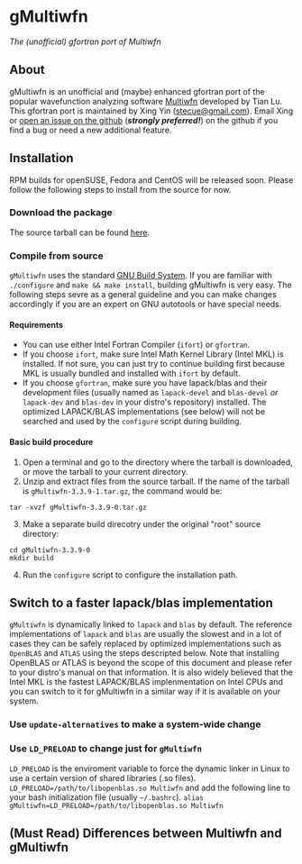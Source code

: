 # gMultiwfn
*The (unofficial) gfortran port of Multiwfn*

## About
gMultiwfn is an unofficial and (maybe) enhanced gfortran port of the popular wavefunction analyzing software [Multiwfn](http://sobereva.com/multiwfn) developed by Tian Lu. This gfortran port is maintained by Xing Yin (stecue@gmail.com). Email Xing or [open an issue on the github](https://github.com/stecue/gMultiwfn/issues) (__*strongly preferred!*__) on the github if you find a bug or need a new additional feature.

## Installation
RPM builds for openSUSE, Fedora and CentOS will be released soon. Please follow the following steps to install from the source for now.

### Download the package
The source tarball can be found [here](https://github.com/stecue/gMultiwfn/releases). 

### Compile from source
`gMultiwfn` uses the standard [GNU Build System](https://en.wikipedia.org/wiki/GNU_Build_System). If you are familiar with `./configure` and `make && make install`, building gMultiwfn is very easy. The following steps sevre as a general guideline and you can make changes accordingly if you are an expert on GNU autotools or have special needs.

#### Requirements
* You can use either Intel Fortran Compiler (`ifort`) or `gfortran`.
* If you choose `ifort`, make sure Intel Math Kernel Library (Intel MKL) is installed. If not sure, you can just try to continue building first because MKL is usually bundled and installed with `ifort` by default.
* If you choose `gfortran`, make sure you have lapack/blas and their development files (usually named as `lapack-devel` and `blas-devel` *or* `lapack-dev` and `blas-dev` in your distro's repository) installed. The optimized LAPACK/BLAS implementations (see below) will not be searched and used by the `configure` script during building.

#### Basic build procedure
1. Open a terminal and go to the directory where the tarball is downloaded, or move the tarball to your current directory.
2. Unzip and extract files from the source tarball. If the name of the tarball is `gMultiwfn-3.3.9-1.tar.gz`, the command would be:
```
tar -xvzf gMultiwfn-3.3.9-0.tar.gz
```
3. Make a separate build direcotry under the original "root" source directory:
```
cd gMultiwfn-3.3.9-0
mkdir build
```
4. Run the `configure` script to configure the installation path. 

## Switch to a faster lapack/blas implementation
`gMultiwfn` is dynamically linked to `lapack` and `blas` by default. The reference implementations of `lapack` and `blas` are usually the slowest and in a lot of cases they can be safely replaced by optimized implementations such as `OpenBLAS` and `ATLAS` using the steps descripted below. Note that installing OpenBLAS or ATLAS is beyond the scope of this document and please refer to your distro's manual on that information. It is also widely believed that the Intel MKL is the fastest LAPACK/BLAS implenmentation on Intel CPUs and you can switch to it for gMultiwfn in a similar way if it is available on your system.

### Use `update-alternatives` to make a system-wide change
### Use `LD_PRELOAD` to change just for `gMultiwfn`
`LD_PRELOAD` is the enviroment variable to force the dynamic linker in Linux to use a certain version of shared libraries (.so files).
`LD_PRELOAD=/path/to/libopenblas.so Multiwfn` and add the following line to your bash initialization file (usually `~/.bashrc`). `alias gMultiwfn=LD_PRELOAD=/path/to/libopenblas.so Multiwfn`

## (Must Read) Differences between Multiwfn and gMultiwfn
